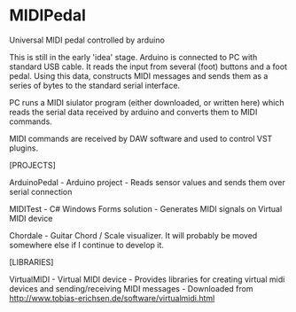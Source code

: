 # MIDIPedal
Universal MIDI pedal controlled by arduino

This is still in the early 'idea' stage.
Arduino is connected to PC with standard USB cable.
It reads the input from several (foot) buttons and a foot pedal.
Using this data, constructs MIDI messages and sends them as a series of bytes to the standard serial interface.

PC runs a MIDI siulator program (either downloaded, or written here) which reads the serial data received by arduino and converts them to MIDI commands.

MIDI commands are received by DAW software and used to control VST plugins.


[PROJECTS]

ArduinoPedal 
    - Arduino project
    - Reads sensor values and sends them over serial connection

MIDITest 
    - C# Windows Forms solution
    - Generates MIDI signals on Virtual MIDI device
    
Chordale
    - Guitar Chord / Scale visualizer. It will probably be moved somewhere else if I continue to develop it.

[LIBRARIES]

VirtualMIDI
    - Virtual MIDI device
    - Provides libraries for creating virtual midi devices and sending/receiving MIDI messages
    - Downloaded from http://www.tobias-erichsen.de/software/virtualmidi.html
    
